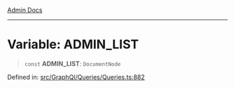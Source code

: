 [Admin Docs](/)

***

# Variable: ADMIN\_LIST

> `const` **ADMIN\_LIST**: `DocumentNode`

Defined in: [src/GraphQl/Queries/Queries.ts:882](https://github.com/PalisadoesFoundation/talawa-admin/blob/main/src/GraphQl/Queries/Queries.ts#L882)
